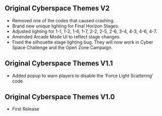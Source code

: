 ## Original Cyberspace Themes V2
- Removed one of the codes that caused crashing.
- Brand new unique lighting for Final Horizon Stages.
- Adjusted lighting for 1-1, 1-2, 1-6, 1-7, 2-2, 2-5, 2-6, 3-4, 4-3, 4-6, 4-7.
- Amended Arcade Mode UI to reflect stage changes.
- Fixed the silhouette stage lighting bug. They will now work in Cyber Space Challenge and the Open Zone Campaign.

## Original Cyberspace Themes V1.1
- Added popup to warn players to disable the 'Force Light Scattering' code

## Original Cyberspace Themes V1.0
- First Release
